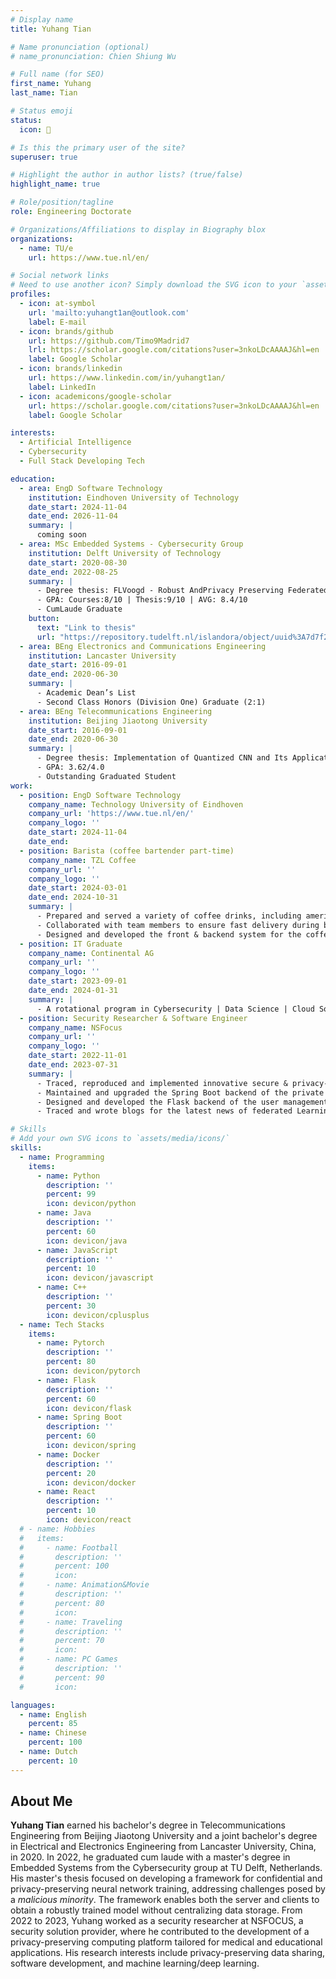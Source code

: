 ```yaml
---
# Display name
title: Yuhang Tian

# Name pronunciation (optional)
# name_pronunciation: Chien Shiung Wu

# Full name (for SEO)
first_name: Yuhang
last_name: Tian

# Status emoji
status:
  icon: 🔋

# Is this the primary user of the site?
superuser: true

# Highlight the author in author lists? (true/false)
highlight_name: true

# Role/position/tagline
role: Engineering Doctorate

# Organizations/Affiliations to display in Biography blox
organizations:
  - name: TU/e
    url: https://www.tue.nl/en/

# Social network links
# Need to use another icon? Simply download the SVG icon to your `assets/media/icons/` folder.
profiles:
  - icon: at-symbol
    url: 'mailto:yuhangt1an@outlook.com'
    label: E-mail
  - icon: brands/github
    url: https://github.com/Timo9Madrid7
    lrl: https://scholar.google.com/citations?user=3nkoLDcAAAAJ&hl=en
    label: Google Scholar
  - icon: brands/linkedin
    url: https://www.linkedin.com/in/yuhangt1an/
    label: LinkedIn
  - icon: academicons/google-scholar
    url: https://scholar.google.com/citations?user=3nkoLDcAAAAJ&hl=en
    label: Google Scholar

interests:
  - Artificial Intelligence
  - Cybersecurity
  - Full Stack Developing Tech

education:
  - area: EngD Software Technology
    institution: Eindhoven University of Technology 
    date_start: 2024-11-04
    date_end: 2026-11-04
    summary: |
      coming soon
  - area: MSc Embedded Systems - Cybersecurity Group
    institution: Delft University of Technology
    date_start: 2020-08-30
    date_end: 2022-08-25
    summary: |
      - Degree thesis: FLVoogd ‑ Robust AndPrivacy Preserving Federated Learning
      - GPA: Courses:8/10 | Thesis:9/10 | AVG: 8.4/10
      - CumLaude Graduate
    button:
      text: "Link to thesis"
      url: "https://repository.tudelft.nl/islandora/object/uuid%3A7d7f279c-61b9-4739-b03c-637f065d460d?collection=education"
  - area: BEng Electronics and Communications Engineering
    institution: Lancaster University
    date_start: 2016-09-01
    date_end: 2020-06-30
    summary: |
      - Academic Dean’s List
      - Second Class Honors (Division One) Graduate (2:1)
  - area: BEng Telecommunications Engineering
    institution: Beijing Jiaotong University
    date_start: 2016-09-01
    date_end: 2020-06-30
    summary: |
      - Degree thesis: Implementation of Quantized CNN and Its Application
      - GPA: 3.62/4.0
      - Outstanding Graduated Student
work:
  - position: EngD Software Technology
    company_name: Technology University of Eindhoven
    company_url: 'https://www.tue.nl/en/'
    company_logo: ''
    date_start: 2024-11-04
    date_end:
  - position: Barista (coffee bartender part-time)
    company_name: TZL Coffee
    company_url: ''
    company_logo: ''
    date_start: 2024-03-01
    date_end: 2024-10-31
    summary: |
      - Prepared and served a variety of coffee drinks, including americano-based beverages, teas, and smoothies
      - Collaborated with team members to ensure fast delivery during busy hours
      - Designed and developed the front & backend system for the coffee shop
  - position: IT Graduate
    company_name: Continental AG
    company_url: ''
    company_logo: ''
    date_start: 2023-09-01
    date_end: 2024-01-31
    summary: |
      - A rotational program in Cybersecurity | Data Science | Cloud Solutions | IT Architecture
  - position: Security Researcher & Software Engineer
    company_name: NSFocus
    company_url: ''
    company_logo: ''
    date_start: 2022-11-01
    date_end: 2023-07-31
    summary: |
      - Traced, reproduced and implemented innovative secure & privacy‑preserving techniques into the private computing platform
      - Maintained and upgraded the Spring Boot backend of the private computing platform
      - Designed and developed the Flask backend of the user management system
      - Traced and wrote blogs for the latest news of federated Learning algorithm

# Skills
# Add your own SVG icons to `assets/media/icons/`
skills:
  - name: Programming
    items:
      - name: Python
        description: ''
        percent: 99
        icon: devicon/python
      - name: Java
        description: ''
        percent: 60
        icon: devicon/java
      - name: JavaScript
        description: ''
        percent: 10
        icon: devicon/javascript
      - name: C++
        description: ''
        percent: 30
        icon: devicon/cplusplus
  - name: Tech Stacks
    items:
      - name: Pytorch
        description: ''
        percent: 80
        icon: devicon/pytorch
      - name: Flask
        description: ''
        percent: 60
        icon: devicon/flask 
      - name: Spring Boot
        description: ''
        percent: 60
        icon: devicon/spring
      - name: Docker
        description: ''
        percent: 20
        icon: devicon/docker
      - name: React
        description: ''
        percent: 10
        icon: devicon/react
  # - name: Hobbies
  #   items:
  #     - name: Football
  #       description: ''
  #       percent: 100
  #       icon:
  #     - name: Animation&Movie
  #       description: ''
  #       percent: 80
  #       icon:
  #     - name: Traveling
  #       description: ''
  #       percent: 70
  #       icon:
  #     - name: PC Games
  #       description: ''
  #       percent: 90
  #       icon:

languages:
  - name: English
    percent: 85
  - name: Chinese
    percent: 100
  - name: Dutch
    percent: 10
---
```


## About Me

**Yuhang Tian** earned his bachelor's degree in Telecommunications Engineering from Beijing Jiaotong University
    and a joint bachelor's degree in Electrical and Electronics Engineering from Lancaster University, China, in 2020.
In 2022, he graduated cum laude with a master's degree in Embedded Systems from the Cybersecurity group at TU Delft, Netherlands.
His master's thesis focused on developing a framework for confidential and privacy-preserving neural network training, addressing challenges posed by a *malicious minority*.
The framework enables both the server and clients to obtain a robustly trained model without centralizing data storage.
From 2022 to 2023, Yuhang worked as a security researcher at NSFOCUS, a security solution provider,
    where he contributed to the development of a privacy-preserving computing platform tailored for medical and educational applications.
His research interests include privacy-preserving data sharing, software development, and machine learning/deep learning.
